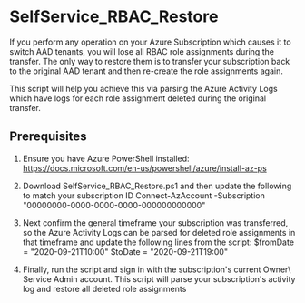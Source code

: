 # SelfService_RBAC_Restore
If you perform any operation on your Azure Subscription which causes it to switch AAD tenants, you will lose all RBAC role assignments during the transfer.  The only way to restore them is to transfer your subscription back to the original AAD tenant and then re-create the role assignments again.  

This script will help you achieve this via parsing the Azure Activity Logs which have logs for each role assignment deleted during the original transfer.

## Prerequisites

1. Ensure you have Azure PowerShell installed: https://docs.microsoft.com/en-us/powershell/azure/install-az-ps
2. Download SelfService_RBAC_Restore.ps1 and then update the following to match your subscription ID
Connect-AzAccount -Subscription "00000000-0000-0000-0000-000000000000"

3. Next confirm the general timeframe your subscription was transferred, so the Azure Activity Logs can be parsed for deleted role assignments in that timeframe and update the following lines from the script: $fromDate = "2020-09-21T10:00"
$toDate = "2020-09-21T19:00"

4. Finally, run the script and sign in with the subscription's current Owner\ Service Admin account.  This script will parse your subscription's activity log and restore all deleted role assignments
